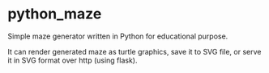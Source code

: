 # python_maze
Simple maze generator written in Python for educational purpose.

It can render generated maze as turtle graphics, save it to SVG file, or serve it in SVG format over http (using flask).
